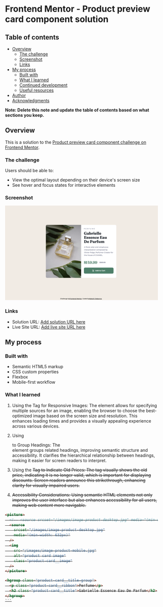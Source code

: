 # Frontend Mentor - Product preview card component solution

## Table of contents

- [Overview](#overview)
  - [The challenge](#the-challenge)
  - [Screenshot](#screenshot)
  - [Links](#links)
- [My process](#my-process)
  - [Built with](#built-with)
  - [What I learned](#what-i-learned)
  - [Continued development](#continued-development)
  - [Useful resources](#useful-resources)
- [Author](#author)
- [Acknowledgments](#acknowledgments)

**Note: Delete this note and update the table of contents based on what sections you keep.**

## Overview

This is a solution to the [Product preview card component challenge on Frontend Mentor](https://www.frontendmentor.io/challenges/product-preview-card-component-GO7UmttRfa).

### The challenge

Users should be able to:

- View the optimal layout depending on their device's screen size
- See hover and focus states for interactive elements

### Screenshot

![Product preview card](./images/product-screenshot.ipg)

### Links

- Solution URL: [Add solution URL here](https://your-solution-url.com)
- Live Site URL: [Add live site URL here](https://your-live-site-url.com)

## My process

### Built with

- Semantic HTML5 markup
- CSS custom properties
- Flexbox
- Mobile-first workflow

### What I learned

1. Using the <picture> Tag for Responsive Images:
The <picture> element allows for specifying multiple sources for an image, enabling the browser to choose the best-optimized image based on the screen size and resolution. This enhances loading times and provides a visually appealing experience across various devices.

2. Using <hgroup> to Group Headings:
The <hgroup> element groups related headings, improving semantic structure and accessibility. It clarifies the hierarchical relationship between headings, making it easier for screen readers to interpret.

3. Using the <s> Tag to Indicate Old Prices:
The <s> tag visually shows the old price, indicating it is no longer valid, which is important for displaying discounts. Screen readers announce this strikethrough, enhancing clarity for visually impaired users.

4. Accessibility Considerations:
Using semantic HTML elements not only improves the user interface but also enhances accessibility for all users, making web content more navigable.

```html
<picture>
  <!-- <source srcset="/images/image-product-desktop.jpg" media="(min-width: 37.5rem)" /> -->
  <source
    srcset="/images/image-product-desktop.jpg"
    media="(min-width: 632px)"
  />
  <img
    src="/images/image-product-mobile.jpg"
    alt="product card image"
    class="product-card__image"
  />
</picture>
```

````html
<hgroup class="product-card__title-group">
  <p class="product-card__ribbon">Perfume</p>
  <h2 class="product-card__title">Gabrielle Essence Eau De Parfum</h2>
</hgroup>
```
````
